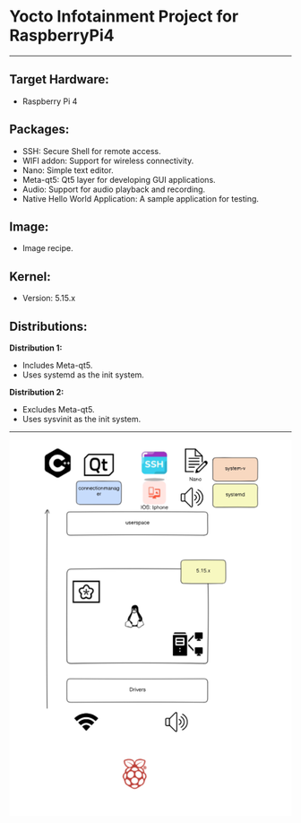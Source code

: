 # Yocto Infotainment Project for RaspberryPi4
---

## Target Hardware:
- Raspberry Pi 4

## Packages:
- SSH: Secure Shell for remote access.
- WIFI addon: Support for wireless connectivity.
- Nano: Simple text editor.
- Meta-qt5: Qt5 layer for developing GUI applications.
- Audio: Support for audio playback and recording.
- Native Hello World Application: A sample application for testing.

## Image:
- Image recipe.

## Kernel:
- Version: 5.15.x

## Distributions:
**Distribution 1:**
- Includes Meta-qt5.
- Uses systemd as the init system.

**Distribution 2:**
- Excludes Meta-qt5.
- Uses sysvinit as the init system.

---

![Project Overview](Images/project_overview.png)
